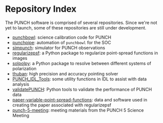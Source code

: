 # Repository Index

The PUNCH software is comprised of several repositories. Since we're not yet to launch, some of these repositories are still under development.

- [punchbowl](https://github.com/punch-mission/punchbowl): science calibration code for PUNCH
- [punchpipe](https://github.com/punch-mission/punchpipe): automation of `punchbowl` for the SOC
- [simpunch](https://github.com/punch-mission/simpunch): simulator for PUNCH observations
- [regularizepsf](https://github.com/punch-mission/regularizepsf): a Python package to regularize point-spread functions in images
- [solpolpy](https://github.com/punch-mission/solpolpy): a Python package to resolve between different systems of polarization
- [thuban](https://github.com/punch-mission/thuban): high precision and accuracy pointing solver
- [PUNCH_IDL_Tools](https://github.com/punch-mission/PUNCH_IDL_Tools): some utility functions in IDL to assist with data analysis
- [validatePUNCH](https://github.com/punch-mission/validatePUNCH): Python tools to validate the performance of PUNCH data
- [paper-variable-point-spread-functions](https://github.com/punch-mission/paper-variable-point-spread-functions): data and software used in creating the paper associated with regularizepsf
- [punch-5-meeting](https://github.com/punch-mission/punch-5-meeting): meeting materials from the PUNCH 5 Science Meeting

